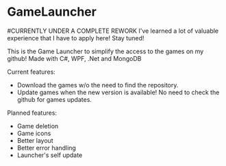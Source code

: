 # GameLauncher

#CURRENTLY UNDER A COMPLETE REWORK
I've learned a lot of valuable experience that I have to apply here! Stay tuned!

This is the Game Launcher to simplify the access to the games on my github!
Made with C#, WPF, .Net and MongoDB

Current features:
- Download the games w/o the need to find the repository.
- Update games when the new version is available! No need to check the github for games updates.

Planned features:
- Game deletion
- Game icons
- Better layout
- Better error handling
- Launcher's self update
